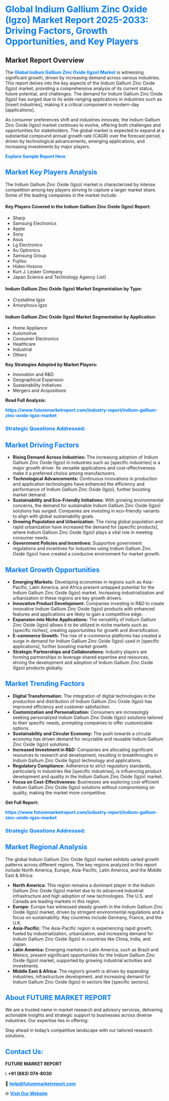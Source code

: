 <h1 style="color: #007BFF;">Global Indium Gallium Zinc Oxide (Igzo) Market Report 2025-2033: Driving Factors, Growth Opportunities, and Key Players</h1>

<section id="overview">
<h2>Market Report Overview</h2>
<p>The <a href="https://www.futuremarketreport.com/industry-report/indium-gallium-zinc-oxide-igzo-market" style="color: #007BFF; text-decoration: none;"><strong>Global Indium Gallium Zinc Oxide (Igzo) Market</strong></a> is witnessing significant growth, driven by increasing demand across various industries. This report delves into the key aspects of the Indium Gallium Zinc Oxide (Igzo) market, providing a comprehensive analysis of its current status, future potential, and challenges. The demand for Indium Gallium Zinc Oxide (Igzo) has surged due to its wide-ranging applications in industries such as [insert industries], making it a critical component in modern-day [applications].</p>
<p>As consumer preferences shift and industries innovate, the Indium Gallium Zinc Oxide (Igzo) market continues to evolve, offering both challenges and opportunities for stakeholders. The global market is expected to expand at a substantial compound annual growth rate (CAGR) over the forecast period, driven by technological advancements, emerging applications, and increasing investments by major players.</p>
</section>

<section id="overview">
<p><a href="https://www.futuremarketreport.com/request-sample/reportId=29893" style="color: #007BFF; text-decoration: none;"><strong>Explore Sample Report Here</strong></a></p>
</section>

<section id="key-players">
<h2 style="color: #007BFF;">Market Key Players Analysis</h2>
<p>The Indium Gallium Zinc Oxide (Igzo) market is characterized by intense competition among key players striving to capture a larger market share. Some of the leading companies in the market include:</p>
<h4>Key Players Covered in the Indium Gallium Zinc Oxide (Igzo) Report:</h4>
<ul><li>Sharp</li><li>Samsung Electronics</li><li>Apple</li><li>Sony</li><li>Asus</li><li>Lg Electronics</li><li>Au Optronics</li><li>Samsung Group</li><li>Fujitsu</li><li>Hideo Hosono</li><li>Kurt J. Lesker Company</li><li>Japan Science and Technology Agency (Jst)</li></ul>
<h4>Indium Gallium Zinc Oxide (Igzo) Market Segmentation by Type:</h4>
<ul><li>Crystalline Igzo</li><li>Amorphous Igzo</li></ul>

<h4>Indium Gallium Zinc Oxide (Igzo) Market Segmentation by Application:</h4>
<ul><li>Home Appliance</li><li>Automotive</li><li>Consumer Electronics</li><li>Healthcare</li><li>Industrial</li><li>Others</li></ul>
<p><strong>Key Strategies Adopted by Market Players:</strong></p>
<ul>
<li>Innovation and R&D</li>
<li>Geographical Expansion</li>
<li>Sustainability Initiatives</li>
<li>Mergers and Acquisitions</li>
</ul>
</section>

<section>
<p><strong>Read Full Analysis: </strong></p><a href="https://www.futuremarketreport.com/industry-report/indium-gallium-zinc-oxide-igzo-market" style="color: #007BFF; text-decoration: none;"><strong>https://www.futuremarketreport.com/industry-report/indium-gallium-zinc-oxide-igzo-market</strong></a>
<h3 style="color: #007BFF;">Strategic Questions Addressed:</h3>
</section>

<section id="driving-factors">
<h2 style="color: #007BFF;">Market Driving Factors</h2>
<ul>
<li><strong>Rising Demand Across Industries:</strong> The increasing adoption of Indium Gallium Zinc Oxide (Igzo) in industries such as [specific industries] is a major growth driver. Its versatile applications and cost-effectiveness make it a preferred choice among manufacturers.</li>
<li><strong>Technological Advancements:</strong> Continuous innovations in production and application technologies have enhanced the efficiency and performance of Indium Gallium Zinc Oxide (Igzo), further boosting market demand.</li>
<li><strong>Sustainability and Eco-Friendly Initiatives:</strong> With growing environmental concerns, the demand for sustainable Indium Gallium Zinc Oxide (Igzo) solutions has surged. Companies are investing in eco-friendly variants to align with global sustainability goals.</li>
<li><strong>Growing Population and Urbanization:</strong> The rising global population and rapid urbanization have increased the demand for [specific products], where Indium Gallium Zinc Oxide (Igzo) plays a vital role in meeting consumer needs.</li>
<li><strong>Government Policies and Incentives:</strong> Supportive government regulations and incentives for industries using Indium Gallium Zinc Oxide (Igzo) have created a conducive environment for market growth.</li>
</ul>
</section>

<section id="growth-opportunities">
<h2 style="color: #007BFF;">Market Growth Opportunities</h2>
<ul>
<li><strong>Emerging Markets:</strong> Developing economies in regions such as Asia-Pacific, Latin America, and Africa present untapped potential for the Indium Gallium Zinc Oxide (Igzo) market. Increasing industrialization and urbanization in these regions are key growth drivers.</li>
<li><strong>Innovative Product Development:</strong> Companies investing in R&D to create innovative Indium Gallium Zinc Oxide (Igzo) products with enhanced features and applications are likely to gain a competitive edge.</li>
<li><strong>Expansion into Niche Applications:</strong> The versatility of Indium Gallium Zinc Oxide (Igzo) allows it to be utilized in niche markets such as [specific niches], creating opportunities for growth and diversification.</li>
<li><strong>E-commerce Growth:</strong> The rise of e-commerce platforms has created a surge in demand for Indium Gallium Zinc Oxide (Igzo) used in [specific applications], further boosting market growth.</li>
<li><strong>Strategic Partnerships and Collaborations:</strong> Industry players are forming partnerships to leverage shared expertise and resources, driving the development and adoption of Indium Gallium Zinc Oxide (Igzo) products globally.</li>
</ul>
</section>

<section id="trending-factors">
<h2 style="color: #007BFF;">Market Trending Factors</h2>
<ul>
<li><strong>Digital Transformation:</strong> The integration of digital technologies in the production and distribution of Indium Gallium Zinc Oxide (Igzo) has improved efficiency and customer satisfaction.</li>
<li><strong>Customization and Personalization:</strong> Consumers are increasingly seeking personalized Indium Gallium Zinc Oxide (Igzo) solutions tailored to their specific needs, prompting companies to offer customizable options.</li>
<li><strong>Sustainability and Circular Economy:</strong> The push towards a circular economy has driven demand for recyclable and reusable Indium Gallium Zinc Oxide (Igzo) solutions.</li>
<li><strong>Increased Investment in R&D:</strong> Companies are allocating significant resources to research and development, resulting in breakthroughs in Indium Gallium Zinc Oxide (Igzo) technology and applications.</li>
<li><strong>Regulatory Compliance:</strong> Adherence to strict regulatory standards, particularly in industries like [specific industries], is influencing product development and quality in the Indium Gallium Zinc Oxide (Igzo) market.</li>
<li><strong>Focus on Cost-Effectiveness:</strong> Businesses are exploring cost-efficient Indium Gallium Zinc Oxide (Igzo) solutions without compromising on quality, making the market more competitive.</li>
</ul>
</section>

<section>
<p><strong>Get Full Report: </strong></p><a href="https://www.futuremarketreport.com/industry-report/indium-gallium-zinc-oxide-igzo-market" style="color: #007BFF; text-decoration: none;"><strong>https://www.futuremarketreport.com/industry-report/indium-gallium-zinc-oxide-igzo-market</strong></a>
<h3 style="color: #007BFF;">Strategic Questions Addressed:</h3>
</section>


<section id="regional-analysis">
<h2 style="color: #007BFF;">Market Regional Analysis</h2>
<p>The global Indium Gallium Zinc Oxide (Igzo) market exhibits varied growth patterns across different regions. The key regions analyzed in this report include North America, Europe, Asia-Pacific, Latin America, and the Middle East & Africa:</p>
<ul>
<li><strong>North America:</strong> This region remains a dominant player in the Indium Gallium Zinc Oxide (Igzo) market due to its advanced industrial infrastructure and high adoption of new technologies. The U.S. and Canada are leading markets in this region.</li>
<li><strong>Europe:</strong> Europe has witnessed steady growth in the Indium Gallium Zinc Oxide (Igzo) market, driven by stringent environmental regulations and a focus on sustainability. Key countries include Germany, France, and the U.K.</li>
<li><strong>Asia-Pacific:</strong> The Asia-Pacific region is experiencing rapid growth, fueled by industrialization, urbanization, and increasing demand for Indium Gallium Zinc Oxide (Igzo) in countries like China, India, and Japan.</li>
<li><strong>Latin America:</strong> Emerging markets in Latin America, such as Brazil and Mexico, present significant opportunities for the Indium Gallium Zinc Oxide (Igzo) market, supported by growing industrial activities and investments.</li>
<li><strong>Middle East & Africa:</strong> The region’s growth is driven by expanding industries, infrastructure development, and increasing demand for Indium Gallium Zinc Oxide (Igzo) in sectors like [specific sectors].</li>
</ul>
</section>

<footer>
<h2 style="color: #007BFF;">About FUTURE MARKET REPORT</h2>
<p>We are a trusted name in market research and advisory services, delivering actionable insights and strategic support to businesses across diverse industries. Our expertise lies in offering:</p>

<p>Stay ahead in today’s competitive landscape with our tailored research solutions.</p>

<h2 style="color: #007BFF;">Contact Us:</h2>
<p><strong>FUTURE MARKET REPORT</strong></p>
<p>📞 <strong>+91 (883) 074-8030</strong></p>
<p>📧 <strong><a href="mailto:help@futuremarketreport.com" style="color: #007BFF;">help@futuremarketreport.com</a></strong></p>
<p>🌐 <strong><a href="https://www.futuremarketreport.com/" style="color: #007BFF;">Visit Our Website</a></strong></p>
</footer>
